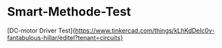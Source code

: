# Smart-Methode-Test
[DC-motor Driver Test]{https://www.tinkercad.com/things/kLhKdDeIc0v-fantabulous-hillar/editel?tenant=circuits}


